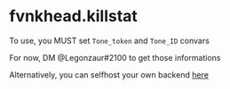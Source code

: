# fvnkhead.killstat

To use, you MUST set `Tone_token` and `Tone_ID` convars

For now, DM @Legonzaur#2100 to get those informations

Alternatively, you can selfhost your own backend [here](https://github.com/Legonzaur/ToneAPI_backend)
